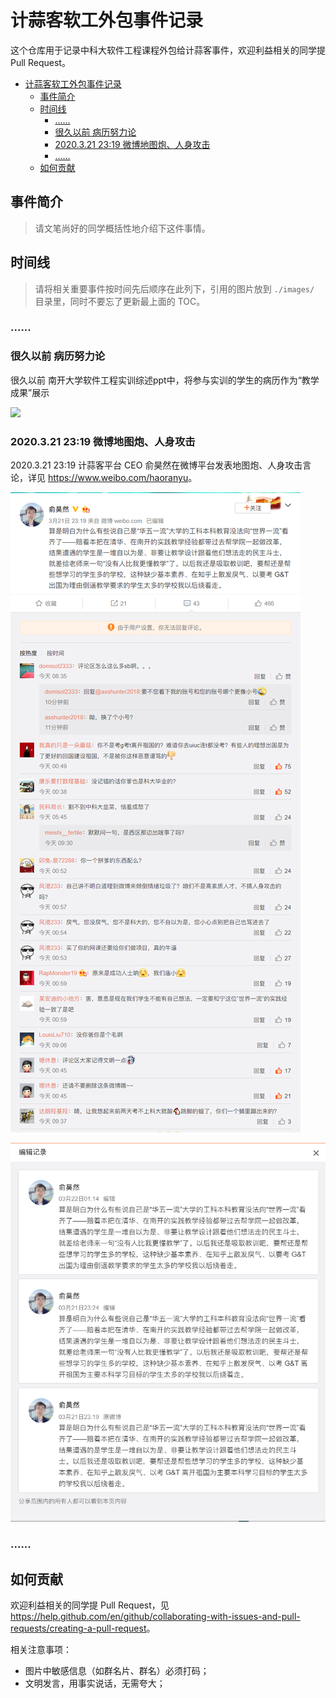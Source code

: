 # 计蒜客软工外包事件记录

这个仓库用于记录中科大软件工程课程外包给计蒜客事件，欢迎利益相关的同学提 Pull Request。

<!-- TOC -->

- [计蒜客软工外包事件记录](#计蒜客软工外包事件记录)
    - [事件简介](#事件简介)
    - [时间线](#时间线)
        - [......](#)
        - [很久以前 病历努力论](#unknown-病历努力论)
        - [2020.3.21 23:19 微博地图炮、人身攻击](#2020321-2319-微博地图炮人身攻击)
        - [......](#-1)
    - [如何贡献](#如何贡献)

<!-- /TOC -->


## 事件简介

> 请文笔尚好的同学概括性地介绍下这件事情。



## 时间线

> 请将相关重要事件按时间先后顺序在此列下，引用的图片放到 `./images/` 目录里，同时不要忘了更新最上面的 TOC。


### ......

### 很久以前 病历努力论

很久以前 南开大学软件工程实训综述ppt中，将参与实训的学生的病历作为“教学成果”展示

![](./images/illness-record.png)

### 2020.3.21 23:19 微博地图炮、人身攻击

2020.3.21 23:19 计蒜客平台 CEO 俞昊然在微博平台发表地图炮、人身攻击言论，详见 <https://www.weibo.com/haoranyu>。

![](./images/weibo.png)

![](./images/weibo-edit-history.png)


### ......

## 如何贡献

欢迎利益相关的同学提 Pull Request，见 <https://help.github.com/en/github/collaborating-with-issues-and-pull-requests/creating-a-pull-request>。

相关注意事项：

- 图片中敏感信息（如群名片、群名）必须打码；
- 文明发言，用事实说话，无需夸大；